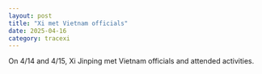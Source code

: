 ```yaml
---
layout: post
title: "Xi met Vietnam officials"
date: 2025-04-16
category: tracexi
---
```


On 4/14 and 4/15, Xi Jinping met Vietnam officials and attended activities.